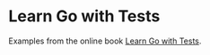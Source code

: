 
# Learn Go with Tests

Examples from the online book [Learn Go with Tests](https://quii.gitbook.io/learn-go-with-tests).
